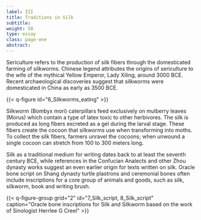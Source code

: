 ```yaml
---
label: III
title: Traditions in Silk
subtitle:
weight: 50
type: essay
class: page-one
abstract:
---
```


Sericulture refers to the production of silk fibers through the domesticated farming of silkworms. Chinese legend attributes the origins of sericulture to the wife of the mythical Yellow Emperor, Lady Xiling, around 3000 BCE. Recent archaeological discoveries suggest that silkworms were domesticated in China as early as 3500 BCE.

{{< q-figure id="6_Silkworms_eating" >}}

Silkworm (Bombyx mori) caterpillars feed exclusively on mulberry leaves (Morus) which contain a type of latex toxic to other herbivores. The silk is produced as long fibers excreted as a gel during the larval stage. These fibers create the cocoon that silkworms use when transforming into moths. To collect the silk fibers, farmers unravel the cocoons; when unwound a single cocoon can stretch from 100 to 300 meters long.

Silk as a traditional medium for writing dates back to at least the seventh century BCE, while references in the Confucian Analects and other Zhou dynasty works suggest an even earlier origin for texts written on silk. Oracle bone script on Shang dynasty turtle plastrons and ceremonial bones often include inscriptions for a core group of animals and goods, such as silk, silkworm, book and writing brush. 

{{< q-figure-group grid="2" id="7_Silk_script, 8_Silk_script" caption="Oracle bone inscriptions for Silk and Silkworm based on the work of Sinologist Herrlee G Creel" >}}

